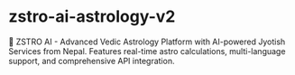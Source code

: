# zstro-ai-astrology-v2
🚀 ZSTRO AI - Advanced Vedic Astrology Platform with AI-powered Jyotish Services from Nepal. Features real-time astro calculations, multi-language support, and comprehensive API integration.
